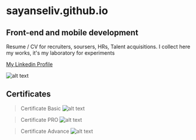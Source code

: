 # sayanseliv.github.io
## Front-end and mobile development
Resume / CV for recruiters, soursers, HRs, Talent acquisitions.
I collect here my works, it's my laboratory for experiments

[My Linkedin Profile](https://www.linkedin.com/in/eugen-lang-18475b143/)

![alt text](https://sayanseliv.github.io/img/images/cv_photo.jpeg)

## Certificates
> Certificate Basic
![alt text](https://sayanseliv.github.io/img/certifications/basic_en.png)

> Certificate PRO
![alt text](https://sayanseliv.github.io/img/certifications/pro_en.png)

> Certificate Advance
![alt text](https://sayanseliv.github.io/img/certifications/Lang_Eugen.jpg)
